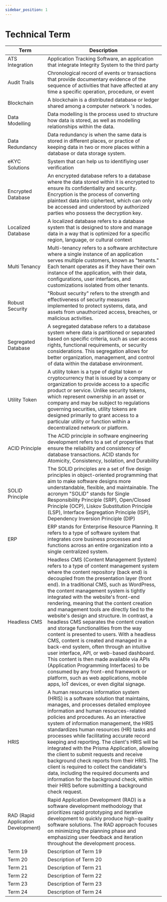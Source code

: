 ```yaml
---
sidebar_position: 1
---
```


# Technical Term

| Term                                | Description                                                                                                                                                                                                                                                                                                                                                                                                                                                                                                                                                                                                                                                                                                                                                                                                                                                                                                                                          |
| ----------------------------------- | ---------------------------------------------------------------------------------------------------------------------------------------------------------------------------------------------------------------------------------------------------------------------------------------------------------------------------------------------------------------------------------------------------------------------------------------------------------------------------------------------------------------------------------------------------------------------------------------------------------------------------------------------------------------------------------------------------------------------------------------------------------------------------------------------------------------------------------------------------------------------------------------------------------------------------------------------------- |
| ATS Integration                     | Application Tracking Software, an application that integrate Integrity System to the third party                                                                                                                                                                                                                                                                                                                                                                                                                                                                                                                                                                                                                                                                                                                                                                                                                                                     |
| Audit Trails                        | Chronological record of events or transactions that provide documentary evidence of the sequence of activities that have affected at any time a specific operation, procedure, or event                                                                                                                                                                                                                                                                                                                                                                                                                                                                                                                                                                                                                                                                                                                                                              |
| Blockchain                          | A blockchain is a distributed database or ledger shared among a computer network 's nodes.                                                                                                                                                                                                                                                                                                                                                                                                                                                                                                                                                                                                                                                                                                                                                                                                                                                           |
| Data Modelling                      | Data modelling is the process used to structure how data is stored, as well as modelling relationships within the data.                                                                                                                                                                                                                                                                                                                                                                                                                                                                                                                                                                                                                                                                                                                                                                                                                              |
| Data Redundancy                     | Data redundancy is when the same data is stored in different places, or practice of keeping data in two or more places within a database or data storage system.                                                                                                                                                                                                                                                                                                                                                                                                                                                                                                                                                                                                                                                                                                                                                                                     |
| eKYC Solutions                      | System that can help us to identifiying user verification                                                                                                                                                                                                                                                                                                                                                                                                                                                                                                                                                                                                                                                                                                                                                                                                                                                                                            |
| Encrypted Database                  | An encrypted database refers to a database where the data stored within it is encrypted to ensure its confidentiality and security. Encryption is the process of converting plaintext data into ciphertext, which can only be accessed and understood by authorized parties who possess the decryption key.                                                                                                                                                                                                                                                                                                                                                                                                                                                                                                                                                                                                                                          |
| Localized Database                  | A localized database refers to a database system that is designed to store and manage data in a way that is optimized for a specific region, language, or cultural context                                                                                                                                                                                                                                                                                                                                                                                                                                                                                                                                                                                                                                                                                                                                                                           |
| Multi Tenancy                       | Multi-tenancy refers to a software architecture where a single instance of an application serves multiple customers, known as "tenants." Each tenant operates as if they have their own instance of the application, with their data, configurations, user interfaces, and customizations isolated from other tenants.                                                                                                                                                                                                                                                                                                                                                                                                                                                                                                                                                                                                                               |
| Robust Security                     | "Robust security" refers to the strength and effectiveness of security measures implemented to protect systems, data, and assets from unauthorized access, breaches, or malicious activities.                                                                                                                                                                                                                                                                                                                                                                                                                                                                                                                                                                                                                                                                                                                                                        |
| Segregated Database                 | A segregated database refers to a database system where data is partitioned or separated based on specific criteria, such as user access rights, functional requirements, or security considerations. This segregation allows for better organization, management, and control of data within the database environment.                                                                                                                                                                                                                                                                                                                                                                                                                                                                                                                                                                                                                              |
| Utility Token                       | A utility token is a type of digital token or cryptocurrency that is issued by a company or organization to provide access to a specific product or service. Unlike security tokens, which represent ownership in an asset or company and may be subject to regulations governing securities, utility tokens are designed primarily to grant access to a particular utility or function within a decentralized network or platform.                                                                                                                                                                                                                                                                                                                                                                                                                                                                                                                  |
| ACID Principle                      | The ACID principle in software engineering development refers to a set of properties that ensure the reliability and consistency of database transactions. ACID stands for Atomicity, Consistency, Isolation, and Durability                                                                                                                                                                                                                                                                                                                                                                                                                                                                                                                                                                                                                                                                                                                         |
| SOLID Principle                     | The SOLID principles are a set of five design principles in object-oriented programming that aim to make software designs more understandable, flexible, and maintainable. The acronym "SOLID" stands for Single Responsibility Principle (SRP), Open/Closed Principle (OCP), Liskov Substitution Principle (LSP), Interface Segregation Principle (ISP), Dependency Inversion Principle (DIP)                                                                                                                                                                                                                                                                                                                                                                                                                                                                                                                                                       |
| ERP                                 | ERP stands for Enterprise Resource Planning. It refers to a type of software system that integrates core business processes and functions across an entire organization into a single centralized system.                                                                                                                                                                                                                                                                                                                                                                                                                                                                                                                                                                                                                                                                                                                                            |
| Headless CMS                        | Headless CMS (Content Management System) refers to a type of content management system where the content repository (back end) is decoupled from the presentation layer (front end). In a traditional CMS, such as WordPress, the content management system is tightly integrated with the website's front-end rendering, meaning that the content creation and management tools are directly tied to the website's design and structure. In contrast, a headless CMS separates the content creation and storage functionalities from the way content is presented to users. With a headless CMS, content is created and managed in a back-end system, often through an intuitive user interface, API, or web-based dashboard. This content is then made available via APIs (Application Programming Interfaces) to be consumed by any front-end framework or platform, such as web applications, mobile apps, IoT devices, or even digital signage. |
| HRIS                                | A human resources information system (HRIS) is a software solution that maintains, manages, and processes detailed employee information and human resources-related policies and procedures. As an interactive system of information management, the HRIS standardizes human resources (HR) tasks and processes while facilitating accurate record keeping and reporting. The client's HRIS will be integrated with the Prisma Application, allowing the client to submit requests and receive background check reports from their HRIS. The client is required to collect the candidate's data, including the required documents and information for the background check, within their HRIS before submitting a background check request.                                                                                                                                                                                                          |
| RAD (Rapid Application Development) | Rapid Application Development (RAD) is a software development methodology that prioritizes rapid prototyping and iterative development to quickly produce high-quality software solutions. The RAD approach focuses on minimizing the planning phase and emphasizing user feedback and iteration throughout the development process.                                                                                                                                                                                                                                                                                                                                                                                                                                                                                                                                                                                                                 |
| Term 19                             | Description of Term 19                                                                                                                                                                                                                                                                                                                                                                                                                                                                                                                                                                                                                                                                                                                                                                                                                                                                                                                               |
| Term 20                             | Description of Term 20                                                                                                                                                                                                                                                                                                                                                                                                                                                                                                                                                                                                                                                                                                                                                                                                                                                                                                                               |
| Term 21                             | Description of Term 21                                                                                                                                                                                                                                                                                                                                                                                                                                                                                                                                                                                                                                                                                                                                                                                                                                                                                                                               |
| Term 22                             | Description of Term 22                                                                                                                                                                                                                                                                                                                                                                                                                                                                                                                                                                                                                                                                                                                                                                                                                                                                                                                               |
| Term 23                             | Description of Term 23                                                                                                                                                                                                                                                                                                                                                                                                                                                                                                                                                                                                                                                                                                                                                                                                                                                                                                                               |
| Term 24                             | Description of Term 24                                                                                                                                                                                                                                                                                                                                                                                                                                                                                                                                                                                                                                                                                                                                                                                                                                                                                                                               |
